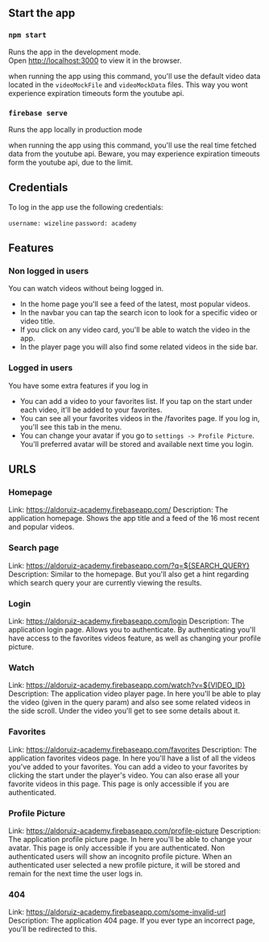 ## Start the app

### `npm start`

Runs the app in the development mode.<br />
Open [http://localhost:3000](http://localhost:3000) to view it in the browser.

when running the app using this command, you'll use the default video data located in the `videoMockFile` and `videoMockData` files. This way you wont experience expiration timeouts form the youtube api.

### `firebase serve`

Runs the app locally in production mode

when running the app using this command, you'll use the real time fetched data from the youtube api. Beware, you may experience expiration timeouts form the youtube api, due to the limit.

## Credentials

To log in the app use the following credentials:

`username: wizeline`
`password: academy`

## Features

### Non logged in users

You can watch videos without being logged in. 
- In the home page you'll see a feed of the latest, most popular videos.
- In the navbar you can tap the search icon to look for a specific video or video title.
- If you click on any video card, you'll be able to watch the video in the app.
- In the player page you will also find some related videos in the side bar.

### Logged in users

You have some extra features if you log in
- You can add a video to your favorites list. If you tap on the start under each video, it'll be added to your favorites.
- You can see all your favorites videos in the /favorites page. If you log in, you'll see this tab in the menu.
- You can change your avatar if you go to `settings -> Profile Picture`. You'll preferred avatar will be stored and available next time you login.

## URLS

### Homepage

Link: https://aldoruiz-academy.firebaseapp.com/
Description: The application homepage. Shows the app title and a feed of the 16 most recent and popular videos.


### Search page
Link: https://aldoruiz-academy.firebaseapp.com/?q=${SEARCH_QUERY}
Description: Similar to the homepage. But you'll also get a hint regarding which search query your are currently viewing the results.

### Login

Link: https://aldoruiz-academy.firebaseapp.com/login
Description: The application login page. Allows you to authenticate. By authenticating you'll have access to the favorites videos feature, as well as changing your profile picture.

### Watch

Link: https://aldoruiz-academy.firebaseapp.com/watch?v=${VIDEO_ID}
Description: The application video player page. In here you'll be able to play the video (given in the query param) and also see some related videos in the side scroll. Under the video you'll get to see some details about it.

### Favorites

Link: https://aldoruiz-academy.firebaseapp.com/favorites
Description: The application favorites videos page. In here you'll have a list of all the videos you've added to your favorites. You can add a video to your favorites by clicking the start under the player's video. You can also erase all your favorite videos in this page. This page is only accessible if you are authenticated.


### Profile Picture

Link: https://aldoruiz-academy.firebaseapp.com/profile-picture
Description: The application profile picture page. In here you'll be able to change your avatar. This page is only accessible if you are authenticated. Non authenticated users will show an incognito profile picture. When an authenticated user selected a new profile picture, it will be stored and remain for the next time the user logs in.

### 404

Link: https://aldoruiz-academy.firebaseapp.com/some-invalid-url
Description: The application 404 page. If you ever type an incorrect page, you'll be redirected to this.
